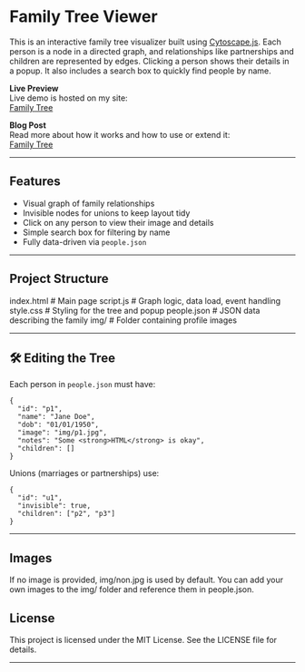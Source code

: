 # Family Tree Viewer

This is an interactive family tree visualizer built using [Cytoscape.js](https://js.cytoscape.org/). Each person is a node in a directed graph, and relationships like partnerships and children are represented by edges. Clicking a person shows their details in a popup. It also includes a search box to quickly find people by name.

**Live Preview**  
Live demo is hosted on my site:  
[Family Tree](https://randomboo.com/tree/)

**Blog Post**  
Read more about how it works and how to use or extend it:  
[Family Tree](https://randomboo.com/project/family_tree/)

---

## Features

- Visual graph of family relationships
- Invisible nodes for unions to keep layout tidy
- Click on any person to view their image and details
- Simple search box for filtering by name
- Fully data-driven via `people.json`

---

## Project Structure

index.html # Main page
script.js # Graph logic, data load, event handling
style.css # Styling for the tree and popup
people.json # JSON data describing the family
img/ # Folder containing profile images

---

## 🛠️ Editing the Tree

Each person in `people.json` must have:
```
{
  "id": "p1",
  "name": "Jane Doe",
  "dob": "01/01/1950",
  "image": "img/p1.jpg",
  "notes": "Some <strong>HTML</strong> is okay",
  "children": []
}
```
Unions (marriages or partnerships) use:
```
{
  "id": "u1",
  "invisible": true,
  "children": ["p2", "p3"]
}
```

---

## Images
If no image is provided, img/non.jpg is used by default. You can add your own images to the img/ folder and reference them in people.json.

## License
This project is licensed under the MIT License. See the LICENSE file for details.


---
